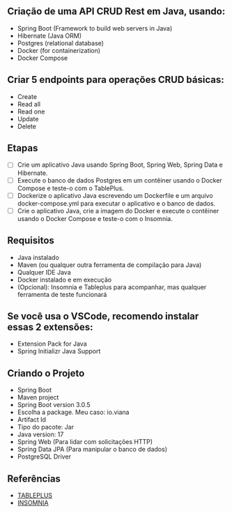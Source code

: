 ## Criação de uma API CRUD Rest em Java, usando:

- Spring Boot (Framework to build web servers in Java)
- Hibernate (Java ORM)
- Postgres (relational database)
- Docker (for containerization)
- Docker Compose

## Criar 5 endpoints para operações CRUD básicas:

- Create
- Read all
- Read one
- Update
- Delete

## Etapas

- [ ] Crie um aplicativo Java usando Spring Boot, Spring Web, Spring Data e Hibernate.
- [ ] Execute o banco de dados Postgres em um contêiner usando o Docker Compose e teste-o com o TablePlus.
- [ ] Dockerize o aplicativo Java escrevendo um Dockerfile e um arquivo docker-compose.yml para executar o aplicativo e o banco de dados.
- [ ] Crie o aplicativo Java, crie a imagem do Docker e execute o contêiner usando o Docker Compose e teste-o com o Insomnia.

## Requisitos

- Java instalado
- Maven (ou qualquer outra ferramenta de compilação para Java)
- Qualquer IDE Java
- Docker instalado e em execução
- (Opcional): Insomnia e Tableplus para acompanhar, mas qualquer ferramenta de teste funcionará

## Se você usa o VSCode, recomendo instalar essas 2 extensões:

- Extension Pack for Java
- Spring Initializr Java Support

## Criando o Projeto

- Spring Boot
- Maven project 
- Spring Boot version 3.0.5 
- Escolha a package. Meu caso: io.viana
- Artifact Id
- Tipo do pacote: Jar 
- Java version: 17
- Spring Web (Para lidar com solicitações HTTP)
- Spring Data JPA (Para manipular o banco de dados)
- PostgreSQL Driver

## Referências

- [TABLEPLUS](https://tableplus.com/blog/2019/10/tableplus-linux-installation.html)
- [INSOMNIA](https://insomnia.rest/download)